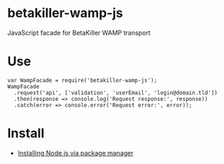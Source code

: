 # betakiller-wamp-js
JavaScript facade for BetaKiller WAMP transport

# Use
```
var WampFacade = require('betakiller-wamp-js');
WampFacade
  .request('api', ['validation', 'userEmail', 'login@domain.tld'])
  .then(response => console.log('Request response:', response))
  .catch(error => console.error('Request error:', error));
```

# Install
- [Installing Node.js via package manager](https://nodejs.org/en/download/package-manager)

